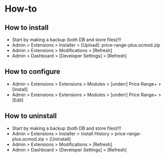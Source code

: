 # How-to

## How to install
* Start by making a backup (both DB and store files)!!!
* Admin > Extensions > Installer > [Upload]: price-range-plus.ocmod.zip
* Admin > Extensions > Modifications > [Refresh]
* Admin > Dashboard > [Developer Settings] > [Refresh]

## How to configure
* Admin > Extensions > Extensions > Modules > [underr] Price Range+ > [Install]
* Admin > Extensions > Extensions > Modules > [underr] Price Range+ > [Edit]

## How to uninstall
* Start by making a backup (both DB and store files)!!!
* Admin > Extensions > Installer > Install History > price-range-plus.ocmod.zip > [Uninstall]
* Admin > Extensions > Modifications > [Refresh]
* Admin > Dashboard > [Developer Settings] > [Refresh]
